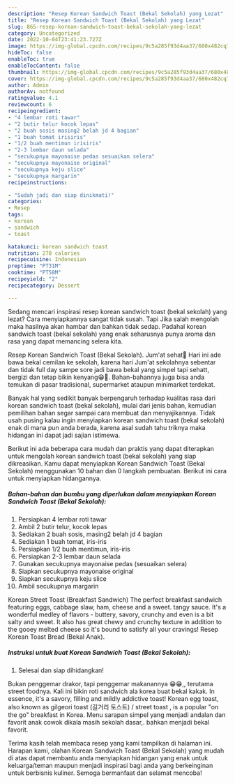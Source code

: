 ```yaml
---
description: "Resep Korean Sandwich Toast (Bekal Sekolah) yang Lezat"
title: "Resep Korean Sandwich Toast (Bekal Sekolah) yang Lezat"
slug: 865-resep-korean-sandwich-toast-bekal-sekolah-yang-lezat
category: Uncategorized
date: 2022-10-04T23:41:23.727Z
image: https://img-global.cpcdn.com/recipes/9c5a285f93d4aa37/680x482cq70/korean-sandwich-toast-bekal-sekolah-foto-resep-utama.jpg
hideToc: false
enableToc: true
enableTocContent: false
thumbnail: https://img-global.cpcdn.com/recipes/9c5a285f93d4aa37/680x482cq70/korean-sandwich-toast-bekal-sekolah-foto-resep-utama.jpg
cover: https://img-global.cpcdn.com/recipes/9c5a285f93d4aa37/680x482cq70/korean-sandwich-toast-bekal-sekolah-foto-resep-utama.jpg
author: Admin
authorAv: notfound
ratingvalue: 4.1
reviewcount: 6
recipeingredient:
- "4 lembar roti tawar"
- "2 butir telur kocok lepas"
- "2 buah sosis masing2 belah jd 4 bagian"
- "1 buah tomat irisiris"
- "1/2 buah mentimun irisiris"
- "2-3 lembar daun selada"
- "secukupnya mayonaise pedas sesuaikan selera"
- "secukupnya mayonaise original"
- "secukupnya keju slice"
- "secukupnya margarin"
recipeinstructions:

- "Sudah jadi dan siap dinikmati!"
categories:
- Resep
tags:
- korean
- sandwich
- toast

katakunci: korean sandwich toast 
nutrition: 270 calories
recipecuisine: Indonesian
preptime: "PT31M"
cooktime: "PT58M"
recipeyield: "2"
recipecategory: Dessert

---
```



Sedang mencari inspirasi resep korean sandwich toast (bekal sekolah) yang lezat? Cara menyiapkannya sangat tidak susah. Tapi Jika salah mengolah maka hasilnya akan hambar dan bahkan tidak sedap. Padahal korean sandwich toast (bekal sekolah) yang enak seharusnya punya aroma dan rasa yang dapat memancing selera kita.


Resep Korean Sandwich Toast (Bekal Sekolah). Jum&#39;at sehat👏 Hari ini ade bawa bekal cemilan ke sekolah, karena hari Jum&#39;at sekolahnya sebentar dan tidak full day sampe sore jadi bawa bekal yang simpel tapi sehatt, bergizi dan tetap bikin kenyang😁🤭. Bahan-bahannya juga bisa anda temukan di pasar tradisional, supermarket ataupun minimarket terdekat.

Banyak hal yang sedikit banyak berpengaruh terhadap kualitas rasa dari korean sandwich toast (bekal sekolah), mulai dari jenis bahan, kemudian pemilihan bahan segar sampai cara membuat dan menyajikannya. Tidak usah pusing kalau ingin menyiapkan korean sandwich toast (bekal sekolah) enak di mana pun anda berada, karena asal sudah tahu triknya maka hidangan ini dapat jadi sajian istimewa.


Berikut ini ada beberapa cara mudah dan praktis yang dapat diterapkan untuk mengolah korean sandwich toast (bekal sekolah) yang siap dikreasikan. Kamu dapat menyiapkan Korean Sandwich Toast (Bekal Sekolah) menggunakan 10 bahan dan 0 langkah pembuatan. Berikut ini cara untuk menyiapkan hidangannya.

<!--inarticleads1-->

##### Bahan-bahan dan bumbu yang diperlukan dalam menyiapkan Korean Sandwich Toast (Bekal Sekolah):

1. Persiapkan 4 lembar roti tawar
1. Ambil 2 butir telur, kocok lepas
1. Sediakan 2 buah sosis, masing2 belah jd 4 bagian
1. Sediakan 1 buah tomat, iris-iris
1. Persiapkan 1/2 buah mentimun, iris-iris
1. Persiapkan 2-3 lembar daun selada
1. Gunakan secukupnya mayonaise pedas (sesuaikan selera)
1. Siapkan secukupnya mayonaise original
1. Siapkan secukupnya keju slice
1. Ambil secukupnya margarin


Korean Street Toast (Breakfast Sandwich) The perfect breakfast sandwich featuring eggs, cabbage slaw, ham, cheese and a sweet. tangy sauce. It&#39;s a wonderful medley of flavors - buttery, savory, crunchy and even is a bit salty and sweet. It also has great chewy and crunchy texture in addition to the gooey melted cheese so it&#39;s bound to satisfy all your cravings! Resep Korean Toast Bread (Bekal Anak). 

<!--inarticleads2-->

##### Instruksi untuk buat Korean Sandwich Toast (Bekal Sekolah):


1. Selesai dan siap dihidangkan!

Bukan penggemar drakor, tapi penggemar makanannya 😁😁,, terutama street foodnya. Kali ini bikin roti sandwich ala korea buat bekal kakak. In essence, it&#39;s a savory, filling and mildly addictive toast! Korean egg toast, also known as gilgeori toast (길거리 토스트) / street toast , is a popular &#34;on the go&#34; breakfast in Korea. Menu sarapan simpel yang menjadi andalan dan favorit anak cowok dikala masih sekolah dasar,. bahkan menjadi bekal favorit. 

Terima kasih telah membaca resep yang kami tampilkan di halaman ini. Harapan kami, olahan Korean Sandwich Toast (Bekal Sekolah) yang mudah di atas dapat membantu anda menyiapkan hidangan yang enak untuk keluarga/teman maupun menjadi inspirasi bagi anda yang berkeinginan untuk berbisnis kuliner. Semoga bermanfaat dan selamat mencoba!
